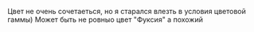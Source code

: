 Цвет не очень сочетаеться, но я старался влезть в условия цветовой гаммы)
Может быть не ровныо цвет "Фуксия" а похожий
